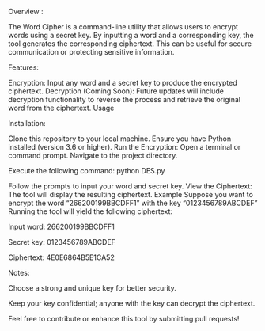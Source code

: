 Overview :  

The Word Cipher is a command-line utility that allows users to encrypt words using a secret key. By inputting a word and a corresponding key, the tool generates the corresponding ciphertext. This can be useful for secure communication or protecting sensitive information.

Features: 


Encryption: Input any word and a secret key to produce the encrypted ciphertext.
Decryption (Coming Soon): Future updates will include decryption functionality to reverse the process and retrieve the original word from the ciphertext.
Usage

Installation:

Clone this repository to your local machine.
Ensure you have Python installed (version 3.6 or higher).
Run the Encryption:
Open a terminal or command prompt.
Navigate to the project directory.

Execute the following command:
python DES.py

Follow the prompts to input your word and secret key.
View the Ciphertext:
The tool will display the resulting ciphertext.
Example
Suppose you want to encrypt the word “266200199BBCDFF1” with the key “0123456789ABCDEF” Running the tool will yield the following ciphertext:


Input word: 266200199BBCDFF1


Secret key: 0123456789ABCDEF

Ciphertext: 4E0E6864B5E1CA52


Notes:

Choose a strong and unique key for better security.

Keep your key confidential; anyone with the key can decrypt the ciphertext.

Feel free to contribute or enhance this tool by submitting pull requests!
